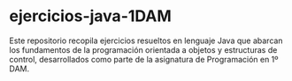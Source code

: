 # ejercicios-java-1DAM
Este repositorio recopila ejercicios resueltos en lenguaje Java que abarcan los fundamentos de la programación orientada a objetos y estructuras de control, desarrollados como parte de la asignatura de Programación en 1º DAM.
